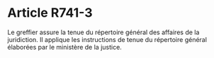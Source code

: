 # Article R741-3

Le greffier assure la tenue du répertoire général des affaires de la juridiction.   Il applique les instructions de tenue du répertoire général élaborées par le ministère de la justice.